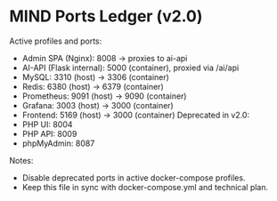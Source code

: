 # MIND Ports Ledger (v2.0)

Active profiles and ports:
- Admin SPA (Nginx): 8008 → proxies to ai-api
- AI-API (Flask internal): 5000 (container), proxied via /ai/api
- MySQL: 3310 (host) → 3306 (container)
- Redis: 6380 (host) → 6379 (container)
- Prometheus: 9091 (host) → 9090 (container)
- Grafana: 3003 (host) → 3000 (container)
- Frontend: 5169 (host) → 3000 (container)
Deprecated in v2.0:
- PHP UI: 8004
- PHP API: 8009
- phpMyAdmin: 8087

Notes:
- Disable deprecated ports in active docker-compose profiles.
- Keep this file in sync with docker-compose.yml and technical plan.
